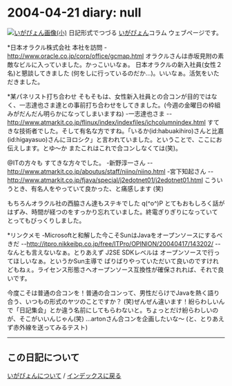 2004-04-21 diary: null
=====================================================================================================
[![いがぴょん画像(小)](https://igapyon.github.io/diary/images/iga200306s.jpg "いがぴょん")](https://igapyon.github.io/diary/memo/memoigapyon.html) 日記形式でつづる [いがぴょん](https://igapyon.github.io/diary/memo/memoigapyon.html)コラム ウェブページです。

*日本オラクル株式会社 本社を訪問
-http://www.oracle.co.jp/corp/office/gcmap.html
オラクルさんは赤坂見附の素敵なビルに入っていました。かっこいいなぁ。
日本オラクルの新入社員(女性２名)と懇談してきました (何をしに行っているのだか…)。いいなぁ。活気をいただきました。

*某パネリスト打ち合わせ
そもそもは、女性新入社員との合コンが目的ではなく、一志達也さま達との事前打ち合わせをしてきました。(今週の金曜日の枠組みがだんだん明らかになってしまいますね)
-一志達也さま
--http://www.atmarkit.co.jp/flinux/index/indexfiles/ichcolumnindex.html
すてきな技術者でした。そして有名な方ですね。「いるか(id:habuakihiro)さんと比嘉(id:higayasuo)さんにヨロシク」と言われていました。ということで、ここにお伝えします。とゆ～か またこれはこれで合コンしなくては(笑)。

@ITの方々も すてきな方々でした。
-新野淳一さん
--http://www.atmarkit.co.jp/aboutus/staff/niino/niino.html
-宮下知起さん
--http://www.atmarkit.co.jp/fjava/special/j2edotnet01/j2edotnet01.html
こういうとき、有名人をやっていて良かった、と痛感します (笑)

もちろんオラクル社の西脇さん達もステキでした q(^o^)P
とてもおもしろく話がはずみ、時間が経つのをすっかり忘れていました。終電ぎりぎりになっていて とってもびっくりしました。

*リンクメモ
-Microsoftと和解した今こそSunはJavaをオープンソースにするべきだ
--http://itpro.nikkeibp.co.jp/free/ITPro/OPINION/20040417/143202/
--なんとも言えないなぁ。とりあえず J2SE SDKレベルは オープンソースで行ってほしいなぁ。というかSun主導で ばりばりやっていただいて良いのですけれどもねぇ。ライセンス形態さへオープンソース互換性が確保されれば、それで良いです。



今度こそは普通の合コンを！普通の合コンって、男性だらけでJavaを熱く語り合う、いつもの形式のヤツのことですか？ (笑)ぜんぜん違います！紛らわしいんで「日記集会」とか違う名前にしてもらわないと。ちょっとだけ紛らわしいのが、そこがいいんじゃん(笑) …artonさん合コンを企画したいな～ (と、とりあえず赤外線を送ってみるテスト)


----------------------------------------------------------------------------------------------------

## この日記について
[いがぴょんについて](http://www.igapyon.jp/igapyon/diary/memo/memoigapyon.html) / [インデックスに戻る](https://igapyon.github.io/diary/idxall.html)
